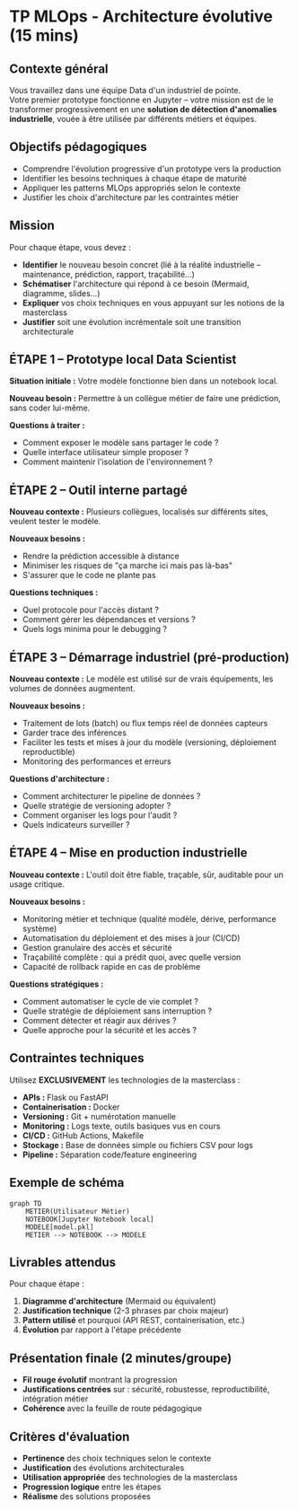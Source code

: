 # TP MLOps - Architecture évolutive (15 mins)

## Contexte général  
Vous travaillez dans une équipe Data d'un industriel de pointe.  
Votre premier prototype fonctionne en Jupyter – votre mission est de le transformer progressivement en une **solution de détection d'anomalies industrielle**, vouée à être utilisée par différents métiers et équipes.

## Objectifs pédagogiques
- Comprendre l'évolution progressive d'un prototype vers la production
- Identifier les besoins techniques à chaque étape de maturité
- Appliquer les patterns MLOps appropriés selon le contexte
- Justifier les choix d'architecture par les contraintes métier

## Mission  

Pour chaque étape, vous devez :
- **Identifier** le nouveau besoin concret (lié à la réalité industrielle – maintenance, prédiction, rapport, traçabilité…)
- **Schématiser** l'architecture qui répond à ce besoin (Mermaid, diagramme, slides…)
- **Expliquer** vos choix techniques en vous appuyant sur les notions de la masterclass
- **Justifier** soit une évolution incrémentale soit une transition architecturale

## ÉTAPE 1 – Prototype local Data Scientist
**Situation initiale :** Votre modèle fonctionne bien dans un notebook local.  

**Nouveau besoin :** Permettre à un collègue métier de faire une prédiction, sans coder lui-même.

**Questions à traiter :**
- Comment exposer le modèle sans partager le code ?
- Quelle interface utilisateur simple proposer ?
- Comment maintenir l'isolation de l'environnement ?

## ÉTAPE 2 – Outil interne partagé
**Nouveau contexte :** Plusieurs collègues, localisés sur différents sites, veulent tester le modèle.  

**Nouveaux besoins :**
- Rendre la prédiction accessible à distance
- Minimiser les risques de "ça marche ici mais pas là-bas"
- S'assurer que le code ne plante pas

**Questions techniques :**
- Quel protocole pour l'accès distant ?
- Comment gérer les dépendances et versions ?
- Quels logs minima pour le debugging ?

## ÉTAPE 3 – Démarrage industriel (pré-production)
**Nouveau contexte :** Le modèle est utilisé sur de vrais équipements, les volumes de données augmentent.

**Nouveaux besoins :**
- Traitement de lots (batch) ou flux temps réel de données capteurs
- Garder trace des inférences
- Faciliter les tests et mises à jour du modèle (versioning, déploiement reproductible)
- Monitoring des performances et erreurs

**Questions d'architecture :**
- Comment architecturer le pipeline de données ?
- Quelle stratégie de versioning adopter ?
- Comment organiser les logs pour l'audit ?
- Quels indicateurs surveiller ?

## ÉTAPE 4 – Mise en production industrielle
**Nouveau contexte :** L'outil doit être fiable, traçable, sûr, auditable pour un usage critique.

**Nouveaux besoins :**
- Monitoring métier et technique (qualité modèle, dérive, performance système)
- Automatisation du déploiement et des mises à jour (CI/CD)
- Gestion granulaire des accès et sécurité
- Traçabilité complète : qui a prédit quoi, avec quelle version
- Capacité de rollback rapide en cas de problème

**Questions stratégiques :**
- Comment automatiser le cycle de vie complet ?
- Quelle stratégie de déploiement sans interruption ?
- Comment détecter et réagir aux dérives ?
- Quelle approche pour la sécurité et les accès ?

## Contraintes techniques
Utilisez **EXCLUSIVEMENT** les technologies de la masterclass :
- **APIs :** Flask ou FastAPI
- **Containerisation :** Docker 
- **Versioning :** Git + numérotation manuelle
- **Monitoring :** Logs texte, outils basiques vus en cours
- **CI/CD :** GitHub Actions, Makefile
- **Stockage :** Base de données simple ou fichiers CSV pour logs
- **Pipeline :** Séparation code/feature engineering

## Exemple de schéma

```mermaid
graph TD
    METIER(Utilisateur Métier)
    NOTEBOOK[Jupyter Notebook local]
    MODELE[model.pkl]
    METIER --> NOTEBOOK --> MODELE
```

## Livrables attendus

Pour chaque étape :
1. **Diagramme d'architecture** (Mermaid ou équivalent)
2. **Justification technique** (2-3 phrases par choix majeur)
3. **Pattern utilisé** et pourquoi (API REST, containerisation, etc.)
4. **Évolution** par rapport à l'étape précédente

## Présentation finale (2 minutes/groupe)
- **Fil rouge évolutif** montrant la progression
- **Justifications centrées** sur : sécurité, robustesse, reproductibilité, intégration métier
- **Cohérence** avec la feuille de route pédagogique

## Critères d'évaluation
- **Pertinence** des choix techniques selon le contexte
- **Justification** des évolutions architecturales
- **Utilisation appropriée** des technologies de la masterclass
- **Progression logique** entre les étapes
- **Réalisme** des solutions proposées